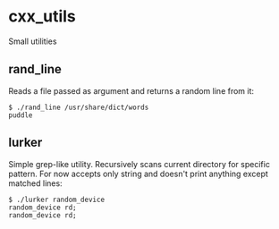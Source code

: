 # cxx_utils
Small utilities

## rand_line

Reads a file passed as argument and returns a random line from it:

    $ ./rand_line /usr/share/dict/words
    puddle

## lurker

Simple grep-like utility. Recursively scans current directory for specific
pattern. For now accepts only string and doesn't print anything except matched
lines:

    $ ./lurker random_device
    random_device rd;
    random_device rd;
